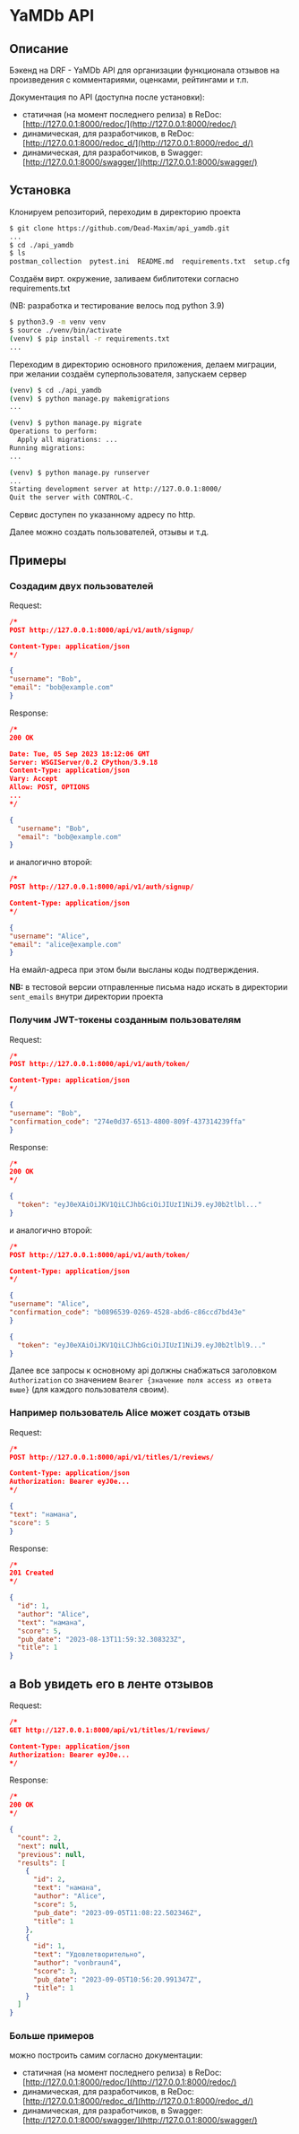 # YaMDb API

## Описание

Бэкенд на DRF - YaMDb API для организации функционала отзывов на произведения
с комментариями, оценками, рейтингами и т.п.

Документация по API (доступна после установки):

- статичная (на момент последнего релиза) в ReDoc: [http://127.0.0.1:8000/redoc/](http://127.0.0.1:8000/redoc/)
- динамическая, для разработчиков, в ReDoc: [http://127.0.0.1:8000/redoc_d/](http://127.0.0.1:8000/redoc_d/)
- динамическая, для разработчиков, в Swagger: [http://127.0.0.1:8000/swagger/](http://127.0.0.1:8000/swagger/)

## Установка

Клонируем репозиторий, переходим в директорию проекта

```bash
$ git clone https://github.com/Dead-Maxim/api_yamdb.git
...
$ cd ./api_yamdb
$ ls
postman_collection  pytest.ini  README.md  requirements.txt  setup.cfg  tests  api_yamdb
```

Создаём вирт. окружение, заливаем библитотеки согласно requirements.txt

(NB: разработка и тестирование велось под python 3.9)

```bash
$ python3.9 -m venv venv
$ source ./venv/bin/activate
(venv) $ pip install -r requirements.txt
...
```

Переходим в директорию основного приложения,
делаем миграции, при желании создаём суперпользователя, запускаем сервер

```bash
(venv) $ cd ./api_yamdb
(venv) $ python manage.py makemigrations
...

(venv) $ python manage.py migrate
Operations to perform:
  Apply all migrations: ...
Running migrations:
...

(venv) $ python manage.py runserver
...
Starting development server at http://127.0.0.1:8000/
Quit the server with CONTROL-C.

```

Сервис доступен по указанному адресу по http.

Далее можно создать пользователей, отзывы и т.д.

## Примеры

### Создадим двух пользователей

Request:

```json
/*
POST http://127.0.0.1:8000/api/v1/auth/signup/

Content-Type: application/json
*/

{
"username": "Bob",
"email": "bob@example.com"
}
```

Response:

```json
/*
200 OK

Date: Tue, 05 Sep 2023 18:12:06 GMT
Server: WSGIServer/0.2 CPython/3.9.18
Content-Type: application/json
Vary: Accept
Allow: POST, OPTIONS
...
*/

{
  "username": "Bob",
  "email": "bob@example.com"
}
```

и аналогично второй:

```json
/*
POST http://127.0.0.1:8000/api/v1/auth/signup/

Content-Type: application/json
*/

{
"username": "Alice",
"email": "alice@example.com"
}
```

На емайл-адреса при этом были высланы коды подтверждения.

**NB:** в тестовой версии отправленные письма надо искать
в директории `sent_emails` внутри директории проекта

### Получим JWT-токены созданным пользователям

Request:

```json
/*
POST http://127.0.0.1:8000/api/v1/auth/token/

Content-Type: application/json
*/

{
"username": "Bob",
"confirmation_code": "274e0d37-6513-4800-809f-437314239ffa"
}
```

Response:

```json
/*
200 OK
*/

{
  "token": "eyJ0eXAiOiJKV1QiLCJhbGciOiJIUzI1NiJ9.eyJ0b2tlbl..."
}
```

и аналогично второй:

```json
/*
POST http://127.0.0.1:8000/api/v1/auth/token/

Content-Type: application/json
*/

{
"username": "Alice",
"confirmation_code": "b0896539-0269-4528-abd6-c86ccd7bd43e"
}

{
  "token": "eyJ0eXAiOiJKV1QiLCJhbGciOiJIUzI1NiJ9.eyJ0b2tlbl9..."
}
```

Далее все запросы к основному api должны снабжаться
заголовком `Authorization` со значением `Bearer {значение поля access из ответа выше}`
(для каждого пользователя своим).

### Например пользователь Alice может создать отзыв

Request:

```json
/*
POST http://127.0.0.1:8000/api/v1/titles/1/reviews/

Content-Type: application/json
Authorization: Bearer eyJ0e...
*/

{
"text": "намана",
"score": 5
}
```

Response:

```json
/*
201 Created
*/

{
  "id": 1,
  "author": "Alice",
  "text": "намана",
  "score": 5,
  "pub_date": "2023-08-13T11:59:32.308323Z",
  "title": 1
}
```

## а Bob увидеть его в ленте отзывов

Request:

```json
/*
GET http://127.0.0.1:8000/api/v1/titles/1/reviews/

Content-Type: application/json
Authorization: Bearer eyJ0e...
*/
```

Response:

```json
/*
200 OK
*/

{
  "count": 2,
  "next": null,
  "previous": null,
  "results": [
    {
      "id": 2,
      "text": "намана",
      "author": "Alice",
      "score": 5,
      "pub_date": "2023-09-05T11:08:22.502346Z",
      "title": 1
    },
    {
      "id": 1,
      "text": "Удовлетворительно",
      "author": "vonbraun4",
      "score": 3,
      "pub_date": "2023-09-05T10:56:20.991347Z",
      "title": 1
    }
  ]
}
```

### Больше примеров

можно построить самим согласно документации:

- статичная (на момент последнего релиза) в ReDoc: [http://127.0.0.1:8000/redoc/](http://127.0.0.1:8000/redoc/)
- динамическая, для разработчиков, в ReDoc: [http://127.0.0.1:8000/redoc_d/](http://127.0.0.1:8000/redoc_d/)
- динамическая, для разработчиков, в Swagger: [http://127.0.0.1:8000/swagger/](http://127.0.0.1:8000/swagger/)
